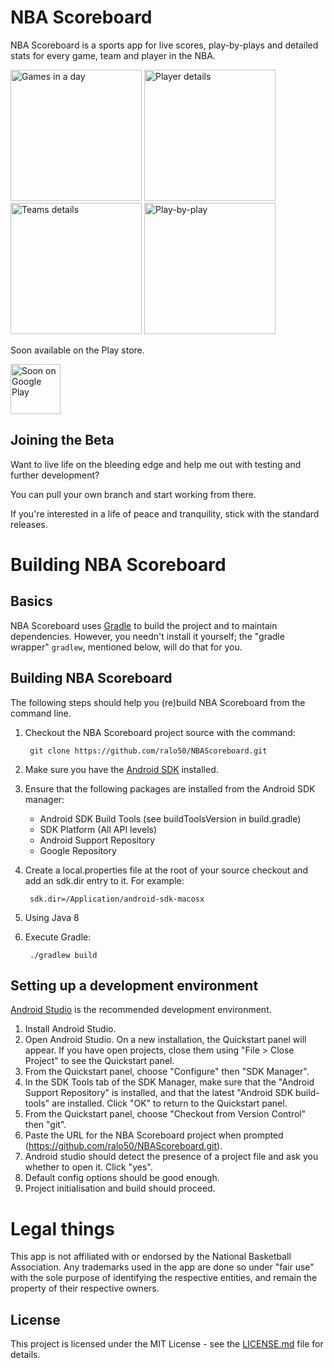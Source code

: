 # NBA Scoreboard


NBA Scoreboard is a sports app for live scores, play-by-plays and detailed stats for every game, team and player in the NBA.



<p float="left">
  <img src="https://i.imgur.com/cabWvND.jpg" alt="Games in a day" width="210"/>
  <img src="https://i.imgur.com/DlTHE8G.jpg" alt="Player details" width="210"/>
  <img src="https://i.imgur.com/j4TCfwt.jpg" alt="Teams details" width="210"/>
  <img src="https://i.imgur.com/syMHpOj.jpg" alt="Play-by-play" width="210"/>
</p>


Soon available on the Play store.


<a href='https://github.com/ralo50/NBAScoreboard'><img alt='Soon on Google Play' src='https://play.google.com/intl/en_us/badges/images/generic/en_badge_web_generic.png' height='80px'/></a>


## Joining the Beta
Want to live life on the bleeding edge and help me out with testing and further development?

You can pull your own branch and start working from there.
 
If you're interested in a life of peace and tranquility, stick with the standard releases.

Building NBA Scoreboard
===============

Basics
------

NBA Scoreboard uses [Gradle](http://gradle.org) to build the project and to maintain
dependencies.  However, you needn't install it yourself; the
"gradle wrapper" `gradlew`, mentioned below, will do that for you.

Building NBA Scoreboard
---------------

The following steps should help you (re)build NBA Scoreboard from the command line.

1. Checkout the NBA Scoreboard project source with the command:

        git clone https://github.com/ralo50/NBAScoreboard.git

2. Make sure you have the [Android SDK](https://developer.android.com/sdk/index.html) installed.
3. Ensure that the following packages are installed from the Android SDK manager:
    * Android SDK Build Tools (see buildToolsVersion in build.gradle)
    * SDK Platform (All API levels)
    * Android Support Repository
    * Google Repository
4. Create a local.properties file at the root of your source checkout and add an sdk.dir entry to it.  For example:

        sdk.dir=/Application/android-sdk-macosx

5. Using Java 8 

6. Execute Gradle:

        ./gradlew build


Setting up a development environment
------------------------------------

[Android Studio](https://developer.android.com/sdk/installing/studio.html) is the recommended development environment.

1. Install Android Studio.
2. Open Android Studio. On a new installation, the Quickstart panel will appear. If you have open projects, close them using "File > Close Project" to see the Quickstart panel.
3. From the Quickstart panel, choose "Configure" then "SDK Manager".
4. In the SDK Tools tab of the SDK Manager, make sure that the "Android Support Repository" is installed, and that the latest "Android SDK build-tools" are installed. Click "OK" to return to the Quickstart panel.
5. From the Quickstart panel, choose "Checkout from Version Control" then "git".
6. Paste the URL for the NBA Scoreboard project when prompted (https://github.com/ralo50/NBAScoreboard.git).
7. Android studio should detect the presence of a project file and ask you whether to open it. Click "yes".
9. Default config options should be good enough.
9. Project initialisation and build should proceed.



# Legal things
This app is not affiliated with or endorsed by the National Basketball Association.
Any trademarks used in the app are done so under "fair use" with the sole purpose of identifying the respective entities,
and remain the property of their respective owners.


## License

This project is licensed under the MIT License - see the [LICENSE.md](https://github.com/ralo50/NBAScoreboard/blob/master/LICENSE) file for details.
